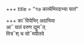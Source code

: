 +++
title = "१७ काव्येभिरदाभ्या यातं"

+++
का᳓वियेभिर् अदाभिया  
आ᳓ यातं वरुण द्युम᳓त्  
मित्र᳓श् च सो᳓मपीतये